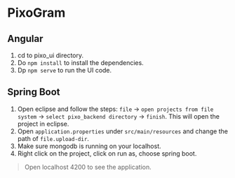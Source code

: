 # PixoGram

## Angular
1. cd to pixo_ui directory.
2. Do `npm install` to install the dependencies. 
3. Dp `npm serve` to run the UI code.

## Spring Boot
1. Open eclipse and follow the steps: `file` -> `open projects from file system` -> `select pixo_backend directory` -> `finish`. This will open the project in eclipse.
2. Open `application.properties` under `src/main/resources` and change the path of `file.upload-dir`.
3. Make sure mongodb is running on your localhost.
4. Right click on the project, click on run as, choose spring boot.

> Open localhost 4200 to see the application.
